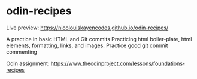 # odin-recipes
Live preview: https://nicolouiskayencodes.github.io/odin-recipes/

A practice in basic HTML and Git commits
Practicing html boiler-plate, html elements, formatting, links, and images.
Practice good git commit commenting

Odin assignment: https://www.theodinproject.com/lessons/foundations-recipes
